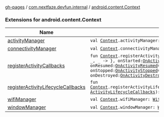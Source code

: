 [gh-pages](../../index.md) / [com.nextfaze.devfun.internal](../index.md) / [android.content.Context](./index.md)

### Extensions for android.content.Context

| Name | Summary |
|---|---|
| [activityManager](activity-manager.md) | `val `[`Context`](https://developer.android.com/reference/android/content/Context.html)`.activityManager: `[`ActivityManager`](https://developer.android.com/reference/android/app/ActivityManager.html) |
| [connectivityManager](connectivity-manager.md) | `val `[`Context`](https://developer.android.com/reference/android/content/Context.html)`.connectivityManager: `[`ConnectivityManager`](https://developer.android.com/reference/android/net/ConnectivityManager.html) |
| [registerActivityCallbacks](register-activity-callbacks.md) | `fun `[`Context`](https://developer.android.com/reference/android/content/Context.html)`.registerActivityCallbacks(onCreated: `[`OnActivityCreated`](../-on-activity-created.md)` = { _, _ -> }, onStarted: `[`OnActivityStarted`](../-on-activity-started.md)` = {}, onResumed: `[`OnActivityResumed`](../-on-activity-resumed.md)` = {}, onPaused: `[`OnActivityPaused`](../-on-activity-paused.md)` = {}, onStopped: `[`OnActivityStopped`](../-on-activity-stopped.md)` = {}, onSave: `[`OnActivitySave`](../-on-activity-save.md)` = { _, _ -> }, onDestroyed: `[`OnActivityDestroyed`](../-on-activity-destroyed.md)` = {}): `[`ActivityLifecycleCallbacks`](https://developer.android.com/reference/android/app/Application/ActivityLifecycleCallbacks.html) |
| [registerActivityLifecycleCallbacks](register-activity-lifecycle-callbacks.md) | `fun `[`Context`](https://developer.android.com/reference/android/content/Context.html)`.registerActivityLifecycleCallbacks(activityLifecycleCallbacks: `[`ActivityLifecycleCallbacks`](https://developer.android.com/reference/android/app/Application/ActivityLifecycleCallbacks.html)`): `[`ActivityLifecycleCallbacks`](https://developer.android.com/reference/android/app/Application/ActivityLifecycleCallbacks.html) |
| [wifiManager](wifi-manager.md) | `val `[`Context`](https://developer.android.com/reference/android/content/Context.html)`.wifiManager: `[`WifiManager`](https://developer.android.com/reference/android/net/wifi/WifiManager.html) |
| [windowManager](window-manager.md) | `val `[`Context`](https://developer.android.com/reference/android/content/Context.html)`.windowManager: `[`WindowManager`](https://developer.android.com/reference/android/view/WindowManager.html) |
